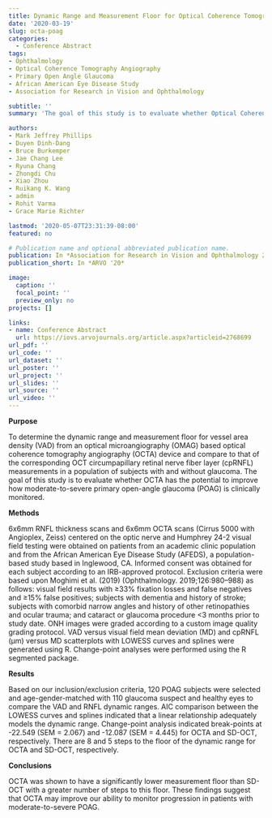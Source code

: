 ```yaml
---
title: Dynamic Range and Measurement Floor for Optical Coherence Tomography Angiography in Glaucoma
date: '2020-03-19'
slug: octa-poag
categories:
  - Conference Abstract
tags:
- Ophthalmology
- Optical Coherence Tomography Angiography
- Primary Open Angle Glaucoma
- African American Eye Disease Study
- Association for Research in Vision and Ophthalmology

subtitle: ''
summary: 'The goal of this study is to evaluate whether Optical Coherence Tomography Angiography (OCTA) has the potential to improve how moderate-to-severe primary open-angle glaucoma (POAG) is clinically monitored.'

authors:
- Mark Jeffrey Phillips
- Duyen Dinh-Dang
- Bruce Burkemper
- Jae Chang Lee
- Ryuna Chang
- Zhongdi Chu
- Xiao Zhou
- Ruikang K. Wang
- admin
- Rohit Varma
- Grace Marie Richter

lastmod: '2020-05-07T23:31:39-08:00'
featured: no

# Publication name and optional abbreviated publication name.
publication: In *Association for Research in Vision and Ophthalmology 2020 Annual Meeting*
publication_short: In *ARVO '20*

image:
  caption: ''
  focal_point: ''
  preview_only: no
projects: []

links:
- name: Conference Abstract
  url: https://iovs.arvojournals.org/article.aspx?articleid=2768699
url_pdf: ''
url_code: ''
url_dataset: ''
url_poster: ''
url_project: ''
url_slides: ''
url_source: ''
url_video: ''
---
```


**Purpose**

To determine the dynamic range and measurement floor for vessel area density (VAD) from an optical microangiography (OMAG) based optical coherence tomography angiography (OCTA) device and compare to that of the corresponding OCT circumpapillary retinal nerve fiber layer (cpRNFL) measurements in a population of subjects with and without glaucoma. The goal of this study is to evaluate whether OCTA has the potential to improve how moderate-to-severe primary open-angle glaucoma (POAG) is clinically monitored.

**Methods**

6x6mm RNFL thickness scans and 6x6mm OCTA scans (Cirrus 5000 with Angioplex, Zeiss) centered on the optic nerve and Humphrey 24-2 visual field testing were obtained on patients from an academic clinic population and from the African American Eye Disease Study (AFEDS), a population-based study based in Inglewood, CA. Informed consent was obtained for each subject according to an IRB-approved protocol. Exclusion criteria were based upon Moghimi et al. (2019) (Ophthalmology. 2019;126:980–988) as follows: visual field results with ≥33% fixation losses and false negatives and ≥15% false positives; subjects with dementia and history of stroke; subjects with comorbid narrow angles and history of other retinopathies and ocular trauma; and cataract or glaucoma procedure <3 months prior to study date. ONH images were graded according to a custom image quality grading protocol. VAD versus visual field mean deviation (MD) and cpRNFL (µm) versus MD scatterplots with LOWESS curves and splines were generated using R. Change-point analyses were performed using the R segmented package.

**Results**

Based on our inclusion/exclusion criteria, 120 POAG subjects were selected and age-gender-matched with 110 glaucoma suspect and healthy eyes to compare the VAD and RNFL dynamic ranges. AIC comparison between the LOWESS curves and splines indicated that a linear relationship adequately models the dynamic range. Change-point analysis indicated break-points at -22.549 (SEM = 2.067) and -12.087 (SEM = 4.445) for OCTA and SD-OCT, respectively. There are 8 and 5 steps to the floor of the dynamic range for OCTA and SD-OCT, respectively.

**Conclusions**

OCTA was shown to have a significantly lower measurement floor than SD-OCT with a greater number of steps to this floor. These findings suggest that OCTA may improve our ability to monitor progression in patients with moderate-to-severe POAG.
